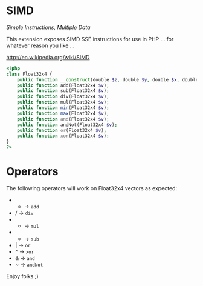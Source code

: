 SIMD
====
*Simple Instructions, Multiple Data*

This extension exposes SIMD SSE instructions for use in PHP ... for whatever reason you like ...

http://en.wikipedia.org/wiki/SIMD

```php
<?php
class Float32x4 {
	public function __construct(double $z, double $y, double $x, double $w)
	public function add(Float32x4 $v);
	public function sub(Float32x4 $v);
	public function div(Float32x4 $v);
	public function mul(Float32x4 $v);
	public function min(Float32x4 $v);
	public function max(Float32x4 $v);
	public function and(Float32x4 $v);
	public function andNot(Float32x4 $v);
	public function or(Float32x4 $v);
	public function xor(Float32x4 $v);
}
?>
```

Operators
=========

The following operators will work on Float32x4 vectors as expected:

 * + -> ```add```
 * / -> ```div```
 * * -> ```mul```
 * - -> ```sub```
 * | -> ```or```
 * ^ -> ```xor```
 * & -> ```and```
 * ~ -> ```andNot```

Enjoy folks ;)
